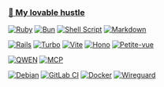 ### [💎 My lovable hustle](https://codetrace.com/users/labeldock)

[![Ruby](https://img.shields.io/badge/ruby-%23CC342D.svg?style=for-the-badge&logo=ruby&logoColor=white)](https://www.ruby-lang.org/)
[![Bun](https://img.shields.io/badge/Bun-%23000000.svg?style=for-the-badge&logo=bun&logoColor=white)](https://bun.sh/)
[![Shell Script](https://img.shields.io/badge/shell_script-%23121011.svg?style=for-the-badge&logo=gnu-bash&logoColor=white)](https://www.gnu.org/software/bash/)
[![Markdown](https://img.shields.io/badge/markdown-%23000000.svg?style=for-the-badge&logo=markdown&logoColor=white)](https://daringfireball.net/projects/markdown/)

[![Rails](https://img.shields.io/badge/rails-%23CC0000.svg?style=for-the-badge&logo=ruby-on-rails&logoColor=white)](https://rubyonrails.org/)
[![Turbo](https://img.shields.io/badge/Turbo-%23CC0000?style=for-the-badge)](https://turbo.hotwired.dev/)
[![Vite](https://img.shields.io/badge/vite-%23646CFF.svg?style=for-the-badge&logo=vite&logoColor=white)](https://vitejs.dev)
[![Hono](https://img.shields.io/badge/hono-E36002?style=for-the-badge&logo=hono&logoColor=white)](https://hono.dev/)
[![Petite-vue](https://img.shields.io/badge/petite_vue-%2335495e.svg?style=for-the-badge&logo=vuedotjs&logoColor=%234FC08D)](https://github.com/vuejs/petite-vue)

[![QWEN](https://img.shields.io/badge/QWEN-0F1689?style=for-the-badge)](https://ollama.com/library/qwen3)
[![MCP](https://img.shields.io/badge/MCP-EEA500?style=for-the-badge)](https://github.com/modelcontextprotocol)

[![Debian](https://img.shields.io/badge/Debian-D70A53?style=for-the-badge&logo=debian&logoColor=white)](https://www.debian.org/)
[![GitLab CI](https://img.shields.io/badge/gitlab%20ci-%23181717.svg?style=for-the-badge&logo=gitlab&logoColor=white)](https://gitlab.com/)
[![Docker](https://img.shields.io/badge/docker-%230db7ed.svg?style=for-the-badge&logo=docker&logoColor=white)](https://docs.docker.com/engine/swarm/)
[![Wireguard](https://img.shields.io/badge/wireguard-%2388171A.svg?style=for-the-badge&logo=wireguard&logoColor=white)](https://www.wireguard.com/)
